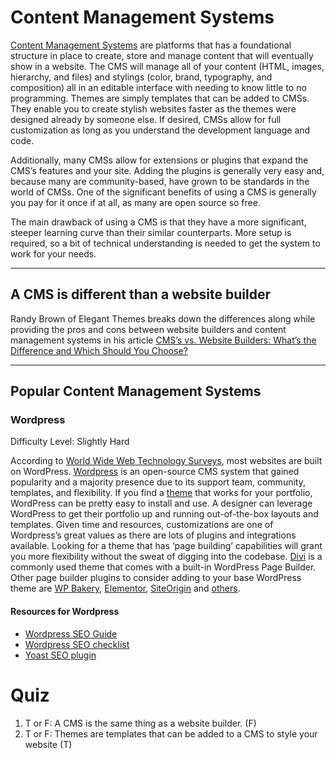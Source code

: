 # Content Management Systems
[Content Management Systems](https://www.zesty.io/mindshare/marketing-technology/what-is-a-content-management-system-cms-the-complete-guide/) are platforms that has a foundational structure in place to create, store and manage content that will eventually show in a website. The CMS will manage all of your content (HTML, images, hierarchy, and files) and stylings (color, brand, typography, and composition) all in an editable interface with needing to know little to no programming. Themes are simply templates that can be added to CMSs. They enable you to create stylish websites faster as the themes were designed already by someone else. If desired, CMSs allow for full customization as long as you understand the development language and code.

Additionally, many CMSs allow for extensions or plugins that expand the CMS’s features and your site. Adding the plugins is generally very easy and, because many are community-based, have grown to be standards in the world of CMSs. One of the significant benefits of using a CMS is generally you pay for it once if at all, as many are open source so free. 

The main drawback of using a CMS is that they have a more significant, steeper learning curve than their similar counterparts. More setup is required, so a bit of technical understanding is needed to get the system to work for your needs.

---
## A CMS is different than a website builder
Randy Brown of Elegant Themes breaks down the differences along while providing the pros and cons between website builders and content management systems in his article [CMS’s vs. Website Builders: What’s the Difference and Which Should You Choose?](https://www.elegantthemes.com/blog/resources/cms-vs-website-builder)

---
## Popular Content Management Systems
### Wordpress
Difficulty Level: Slightly Hard

According to [World Wide Web Technology Surveys](https://w3techs.com/technologies/overview/content_management), most websites are built on WordPress. [Wordpress](https://wordpress.com/) is an open-source CMS system that gained popularity and a majority presence due to its support team, community, templates, and flexibility. If you find a [theme](https://themeforest.net/category/wordpress/creative/portfolio) that works for your portfolio, WordPress can be pretty easy to install and use. A designer can leverage WordPress to get their portfolio up and running out-of-the-box layouts and templates. Given time and resources, customizations are one of Wordpress’s great values as there are lots of plugins and integrations available. Looking for a theme that has ‘page building’ capabilities will grant you more flexibility without the sweat of digging into the codebase. [Divi](https://www.elegantthemes.com/gallery/divi/?gclid=EAIaIQobChMI1tvpmcOO4QIVh4nICh1eWQdUEAAYASAAEgIqivD_BwE) is a commonly used theme that comes with a built-in WordPress Page Builder. Other page builder plugins to consider adding to your base WordPress theme are [WP Bakery](https://wpbakery.com/), [Elementor](https://elementor.com/), [SiteOrigin](https://siteorigin.com/page-builder/) and [others](https://www.wpbeginner.com/beginners-guide/best-drag-and-drop-page-builders-for-wordpress/).

#### Resources for Wordpress
- [Wordpress SEO Guide](https://www.wpbeginner.com/wordpress-seo/)
- [Wordpress SEO checklist](https://kinsta.com/blog/wordpress-seo-checklist/)
- [Yoast SEO plugin](https://wordpress.org/plugins/wordpress-seo/)

# Quiz
1. T or F: A CMS is the same thing as a website builder. (F)
2. T or F: Themes are templates that can be added to a CMS to style your website (T)